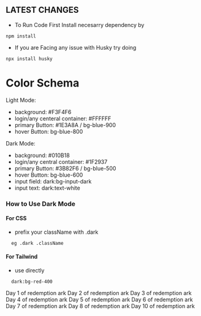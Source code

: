 ## LATEST CHANGES

- To Run Code First Install necesarry dependency by

```
npm install
```

- If you are Facing any issue with Husky try doing

```
npx install husky
```

# Color Schema

Light Mode:

- background: #F3F4F6
- login/any centeral container: #FFFFFF
- primary Button: #1E3A8A / bg-blue-900
- hover Button: bg-blue-800

Dark Mode:

- background: #010B18
- login/any central container: #1F2937
- primary Button: #3B82F6 / bg-blue-500
- hover Button: bg-blue-600
- input field: dark:bg-input-dark
- input text: dark:text-white

### How to Use Dark Mode

#### For CSS

- prefix your className with .dark

```
  eg .dark .className
```

#### For Tailwind

- use directly

```
  dark:bg-red-400
```

Day 1 of redemption ark
Day 2 of redemption ark
Day 3 of redemption ark
Day 4 of redemption ark
Day 5 of redemption ark
Day 6 of redemption ark
Day 7 of redemption ark
Day 8 of redemption ark
Day 10 of redemption ark
